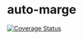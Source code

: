 # auto-marge
[![Coverage Status](https://coveralls.io/repos/github/khulnasoft-lab/auto-marge/badge.svg?branch=master)](https://coveralls.io/github/khulnasoft-lab/auto-marge?branch=master)
